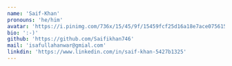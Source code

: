 ```yaml
---
name: 'Saif-Khan'
pronouns: 'he/him'
avatar: 'https://i.pinimg.com/736x/15/45/9f/15459fcf25d16a18e7ace0756157ccdc.jpg'
bio: ':-)'
github: 'https://github.com/Saifikhan746'
mail: 'isafullahanwar@gmial.com'
linkdin: 'https://www.linkedin.com/in/saif-khan-5427b1325'
---
```

